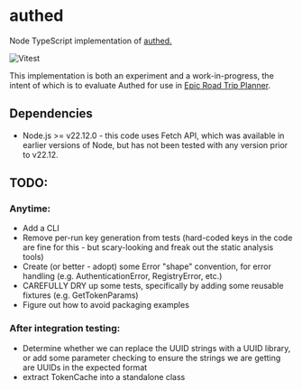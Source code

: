 # authed
Node TypeScript implementation of [authed.](https://github.com/authed-dev/authed)

![Vitest](https://github.com/HillwoodPark/authed/actions/workflows/vitest.yml/badge.svg)

This implementation is both an experiment and a work-in-progress, the intent of which is to evaluate Authed for use in [Epic Road Trip Planner](https://epicroadtripplanner.com).


## Dependencies
- Node.js >= v22.12.0 - this code uses Fetch API, which was available in earlier versions of Node, but has not been tested with any version prior to v22.12.

## TODO:

### Anytime:
- Add a CLI
- Remove per-run key generation from tests (hard-coded keys in the code are fine for this - but scary-looking and freak out the static analysis tools)
- Create (or better - adopt) some Error "shape" convention, for error handling (e.g. AuthenticationError, RegistryError, etc.)
- CAREFULLY DRY up some tests, specifically by adding some reusable fixtures (e.g. GetTokenParams)
- Figure out how to avoid packaging examples

### After integration testing:
- Determine whether we can replace the UUID strings with a UUID library, or add some parameter checking to ensure the strings we are getting are UUIDs in the expected format
- extract TokenCache into a standalone class


